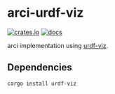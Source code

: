 # arci-urdf-viz

[![crates.io](https://img.shields.io/crates/v/arci-urdf-viz.svg)](https://crates.io/crates/arci-urdf-viz) [![docs](https://docs.rs/arci-urdf-viz/badge.svg)](https://docs.rs/arci-urdf-viz)

arci implementation using [urdf-viz](https://github.com/openrr/urdf-viz).

## Dependencies

```bash
cargo install urdf-viz
```
